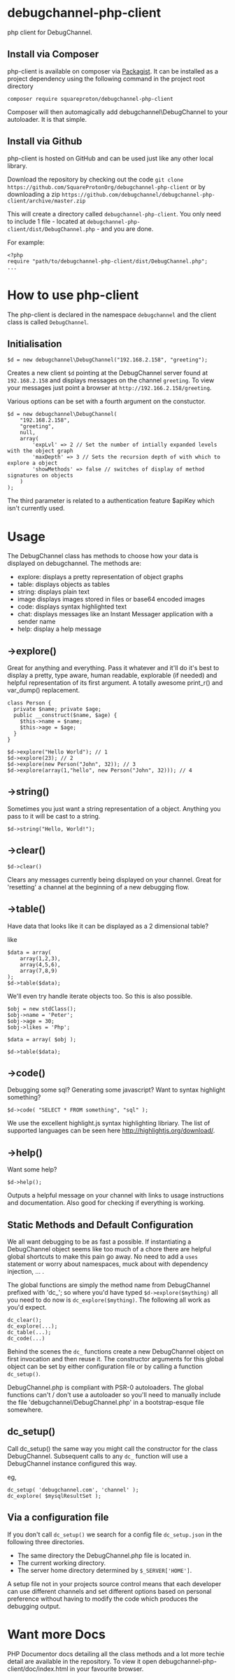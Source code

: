 debugchannel-php-client
=======================

php client for DebugChannel.

Install via Composer
------------

php-client is available on composer via [Packagist](https://packagist.org/).
It can be installed as a project dependency using the following command in the project root directory
```
composer require squareproton/debugchannel-php-client
```

Composer will then automagically add debugchannel\DebugChannel to your autoloader. It is that simple.


Install via Github
----------

php-client is hosted on GitHub and can be used just like any other local library.

Download the repository by checking out the code `git clone https://github.com/SquareProtonOrg/debugchannel-php-client` or by downloading a zip `https://github.com/debugchannel/debugchannel-php-client/archive/master.zip`

This will create a directory called `debugchannel-php-client`. You only need to include 1 file - located at `debugchannel-php-client/dist/DebugChannel.php` - and you are done.

For example:
```
<?php
require "path/to/debugchannel-php-client/dist/DebugChannel.php";
...
```

How to use php-client
=====================

The php-client is declared in the namespace `debugchannel` and the client class is called `DebugChannel`.

Initialisation
--------------

```
$d = new debugchannel\DebugChannel("192.168.2.158", "greeting");
```
Creates a new client `$d` pointing at the DebugChannel server found at `192.168.2.158` and displays messages on the channel `greeting`. To view your messages just point a browser at `http://192.166.2.158/greeting`.

Various options can be set with a fourth argument on the constuctor.

```
$d = new debugchannel\DebugChannel(
    "192.168.2.158",
    "greeting",
    null,
    array(
        'expLvl' => 2 // Set the number of intially expanded levels with the object graph
        'maxDepth' => 3 // Sets the recursion depth of with which to explore a object
        'showMethods' => false // switches of display of method signatures on objects
    )
);
```

The third parameter is related to a authentication feature $apiKey which isn't currently used.

Usage
=====

The DebugChannel class has methods to choose how your data is displayed on debugchannel.
The methods are:
- explore: displays a pretty representation of object graphs
- table: displays objects as tables
- string: displays plain text
- image displays images stored in files or base64 encoded images
- code: displays syntax highlighted text
- chat: displays messages like an Instant Messager application with a sender name
- help: display a help message

->explore()
-----------------

Great for anything and everything. Pass it whatever and it'll do it's best to display a pretty, type aware, human readable, explorable (if needed) and helpful representation of its first argument. A totally awesome print_r() and var_dump() replacement.
```
class Person {
  private $name; private $age;
  public __construct($name, $age) {
    $this->name = $name;
    $this->age = $age;
  }
}

$d->explore("Hello World"); // 1
$d->explore(23); // 2
$d->explore(new Person("John", 32)); // 3
$d->explore(array(1,"hello", new Person("John", 32))); // 4
```

->string()
-----------------

Sometimes you just want a string representation of a object. Anything you pass to it will be cast to a string.

```
$d->string("Hello, World!");
```

->clear()
-----------------
```
$d->clear()
````
Clears any messages currently being displayed on your channel. Great for 'resetting' a channel at the beginning of a new debugging flow.

->table()
-----------------
Have data that looks like it can be displayed as a 2 dimensional table?

like
```
$data = array(
    array(1,2,3),
    array(4,5,6),
    array(7,8,9)
);
$d->table($data);
```

We'll even try handle iterate objects too. So this is also possible.
```
$obj = new stdClass();
$obj->name = 'Peter';
$obj->age = 30;
$obj->likes = 'Php';

$data = array( $obj );

$d->table($data);
```

->code()
-----------------
Debugging some sql? Generating some javascript? Want to syntax highlight something?

```
$d->code( "SELECT * FROM something", "sql" );
```

We use the excellent highlight.js syntax highlighting libriary. The list of supported languages can be seen here http://highlightjs.org/download/.

->help()
-----------------

Want some help?

```
$d->help();
```
Outputs a helpful message on your channel with links to usage instructions and documentation. Also good for checking if everything is working.

Static Methods and Default Configuration
-----------------

We all want debugging to be as fast a possible. If instantiating a DebugChannel object seems like too much of a chore there are helpful global shortcuts to make this pain go away. No need to add a `uses` statement or worry about namespaces, muck about with dependency injection, ... .

The global functions are simply the method name from DebugChannel prefixed with 'dc_'; so where you'd have typed `$d->explore($mything)` all you need to do now is `dc_explore($mything)`. The following all work as you'd expect.

```
dc_clear();
dc_explore(...);
dc_table(...);
dc_code(...)
```

Behind the scenes the `dc_` functions create a new DebugChannel object on first invocation and then reuse it. The constructor arguments for this global object can be set by either configuration file or by calling a function `dc_setup()`.

DebugChannel.php is compliant with PSR-0 autoloaders. The global functions can't / don't use a autoloader so you'll need to manually include the file 'debugchannel/DebugChannel.php' in a bootstrap-esque file somewhere.

dc_setup()
-----------------

Call dc_setup() the same way you might call the constructor for the class DebugChannel. Subsequent calls to any `dc_` function will use a DebugChannel instance configured this way.

eg,
```
dc_setup( 'debugchannel.com', 'channel' );
dc_explore( $mysqlResultSet );
```

Via a configuration file
-----------------

If you don't call `dc_setup()` we search for a config file `dc_setup.json` in the following three directories.

- The same directory the DebugChannel.php file is located in.
- The current working directory.
- The server home directory determined by `$_SERVER['HOME']`.

A setup file not in your projects source control means that each developer can use different channels and set different options based on personal preference without having to modify the code which produces the debugging output.

Want more Docs
=============

PHP Documentor docs detailing all the class methods and a lot more techie detail are available in the repository. To view it open debugchannel-php-client/doc/index.html in your favourite browser.